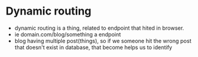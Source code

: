 # Dynamic routing
- dynamic routing is a thing, related to endpoint that hited in browser.
- ie domain.com/blog/something a endpoint
- blog having multiple post(things), so if we someone hit the wrong post that doesn't exist in database, that become helps us to identify